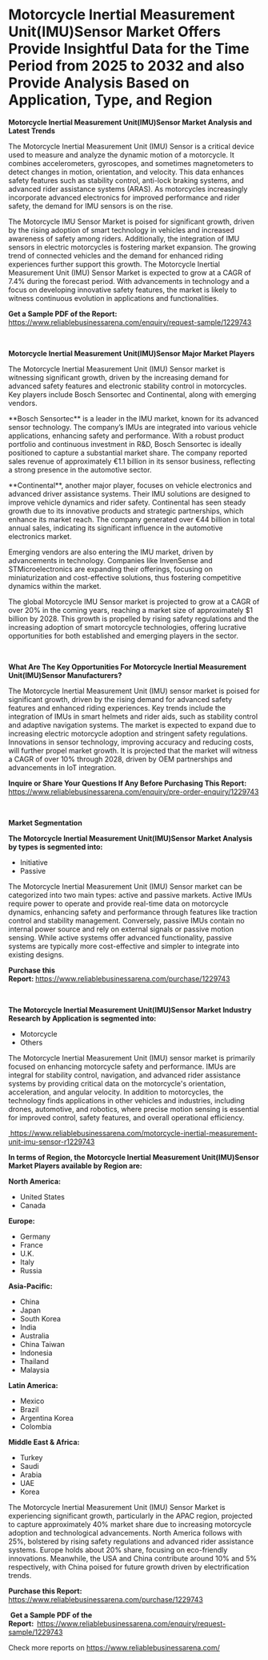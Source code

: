 <p><h1>Motorcycle Inertial Measurement Unit(IMU)Sensor Market Offers Provide Insightful Data for the Time Period from 2025 to 2032 and also Provide Analysis Based on Application, Type, and Region</h1></p><p><strong>Motorcycle Inertial Measurement Unit(IMU)Sensor Market Analysis and Latest Trends</strong></p>
<p><p>The Motorcycle Inertial Measurement Unit (IMU) Sensor is a critical device used to measure and analyze the dynamic motion of a motorcycle. It combines accelerometers, gyroscopes, and sometimes magnetometers to detect changes in motion, orientation, and velocity. This data enhances safety features such as stability control, anti-lock braking systems, and advanced rider assistance systems (ARAS). As motorcycles increasingly incorporate advanced electronics for improved performance and rider safety, the demand for IMU sensors is on the rise.</p><p>The Motorcycle IMU Sensor Market is poised for significant growth, driven by the rising adoption of smart technology in vehicles and increased awareness of safety among riders. Additionally, the integration of IMU sensors in electric motorcycles is fostering market expansion. The growing trend of connected vehicles and the demand for enhanced riding experiences further support this growth. The Motorcycle Inertial Measurement Unit (IMU) Sensor Market is expected to grow at a CAGR of 7.4% during the forecast period. With advancements in technology and a focus on developing innovative safety features, the market is likely to witness continuous evolution in applications and functionalities.</p></p>
<p><strong>Get a Sample PDF of the Report:&nbsp;</strong> <a href="https://www.reliablebusinessarena.com/enquiry/request-sample/1229743?utm_campaign=2116&utm_medium=2&utm_source=Github&utm_content=ia&utm_term=31032025&utm_id=motorcycle-inertial-measurement-unitimusensor">https://www.reliablebusinessarena.com/enquiry/request-sample/1229743</a></p>
<p>&nbsp;</p>
<p><strong>Motorcycle Inertial Measurement Unit(IMU)Sensor Major Market Players</strong></p>
<p><p>The Motorcycle Inertial Measurement Unit (IMU) Sensor market is witnessing significant growth, driven by the increasing demand for advanced safety features and electronic stability control in motorcycles. Key players include Bosch Sensortec and Continental, along with emerging vendors.</p><p>**Bosch Sensortec** is a leader in the IMU market, known for its advanced sensor technology. The company’s IMUs are integrated into various vehicle applications, enhancing safety and performance. With a robust product portfolio and continuous investment in R&D, Bosch Sensortec is ideally positioned to capture a substantial market share. The company reported sales revenue of approximately €1.1 billion in its sensor business, reflecting a strong presence in the automotive sector.</p><p>**Continental**, another major player, focuses on vehicle electronics and advanced driver assistance systems. Their IMU solutions are designed to improve vehicle dynamics and rider safety. Continental has seen steady growth due to its innovative products and strategic partnerships, which enhance its market reach. The company generated over €44 billion in total annual sales, indicating its significant influence in the automotive electronics market.</p><p>Emerging vendors are also entering the IMU market, driven by advancements in technology. Companies like InvenSense and STMicroelectronics are expanding their offerings, focusing on miniaturization and cost-effective solutions, thus fostering competitive dynamics within the market.</p><p>The global Motorcycle IMU Sensor market is projected to grow at a CAGR of over 20% in the coming years, reaching a market size of approximately $1 billion by 2028. This growth is propelled by rising safety regulations and the increasing adoption of smart motorcycle technologies, offering lucrative opportunities for both established and emerging players in the sector.</p></p>
<p>&nbsp;</p>
<p><strong>What Are The Key Opportunities For Motorcycle Inertial Measurement Unit(IMU)Sensor Manufacturers?</strong></p>
<p><p>The Motorcycle Inertial Measurement Unit (IMU) sensor market is poised for significant growth, driven by the rising demand for advanced safety features and enhanced riding experiences. Key trends include the integration of IMUs in smart helmets and rider aids, such as stability control and adaptive navigation systems. The market is expected to expand due to increasing electric motorcycle adoption and stringent safety regulations. Innovations in sensor technology, improving accuracy and reducing costs, will further propel market growth. It is projected that the market will witness a CAGR of over 10% through 2028, driven by OEM partnerships and advancements in IoT integration.</p></p>
<p><strong>Inquire or Share Your Questions If Any Before Purchasing This Report:</strong> <a href="https://www.reliablebusinessarena.com/enquiry/pre-order-enquiry/1229743?utm_campaign=2116&utm_medium=2&utm_source=Github&utm_content=ia&utm_term=31032025&utm_id=motorcycle-inertial-measurement-unitimusensor">https://www.reliablebusinessarena.com/enquiry/pre-order-enquiry/1229743</a></p>
<p>&nbsp;</p>
<p><strong>Market Segmentation</strong></p>
<p><strong>The Motorcycle Inertial Measurement Unit(IMU)Sensor Market Analysis by types is segmented into:</strong></p>
<p><ul><li>Initiative</li><li>Passive</li></ul></p>
<p><p>The Motorcycle Inertial Measurement Unit (IMU) Sensor market can be categorized into two main types: active and passive markets. Active IMUs require power to operate and provide real-time data on motorcycle dynamics, enhancing safety and performance through features like traction control and stability management. Conversely, passive IMUs contain no internal power source and rely on external signals or passive motion sensing. While active systems offer advanced functionality, passive systems are typically more cost-effective and simpler to integrate into existing designs.</p></p>
<p><strong>Purchase this Report:&nbsp;</strong><a href="https://www.reliablebusinessarena.com/purchase/1229743?utm_campaign=2116&utm_medium=2&utm_source=Github&utm_content=ia&utm_term=31032025&utm_id=motorcycle-inertial-measurement-unitimusensor">https://www.reliablebusinessarena.com/purchase/1229743</a></p>
<p>&nbsp;</p>
<p><strong>The Motorcycle Inertial Measurement Unit(IMU)Sensor Market Industry Research by Application is segmented into:</strong></p>
<p><ul><li>Motorcycle</li><li>Others</li></ul></p>
<p><p>The Motorcycle Inertial Measurement Unit (IMU) sensor market is primarily focused on enhancing motorcycle safety and performance. IMUs are integral for stability control, navigation, and advanced rider assistance systems by providing critical data on the motorcycle's orientation, acceleration, and angular velocity. In addition to motorcycles, the technology finds applications in other vehicles and industries, including drones, automotive, and robotics, where precise motion sensing is essential for improved control, safety features, and overall operational efficiency.</p></p>
<p><a href="https://www.reliablebusinessarena.com/motorcycle-inertial-measurement-unit-imu-sensor-r1229743?utm_campaign=2116&utm_medium=2&utm_source=Github&utm_content=ia&utm_term=31032025&utm_id=motorcycle-inertial-measurement-unitimusensor">&nbsp;https://www.reliablebusinessarena.com/motorcycle-inertial-measurement-unit-imu-sensor-r1229743</a></p>
<p><strong>In terms of Region, the Motorcycle Inertial Measurement Unit(IMU)Sensor Market Players available by Region are:</strong></p>
<p>
    <p> <strong> North America: </strong>
        <ul>
            <li>United States</li>
            <li>Canada</li>
        </ul>
        </p> 
    <p> <strong> Europe: </strong>
        <ul>
            <li>Germany</li>
            <li>France</li>
            <li>U.K.</li>
            <li>Italy</li>
            <li>Russia</li>
        </ul>
        </p> 
    <p> <strong> Asia-Pacific: </strong>
        <ul>
            <li>China</li>
            <li>Japan</li>
            <li>South Korea</li>
            <li>India</li>
            <li>Australia</li>
            <li>China Taiwan</li>
            <li>Indonesia</li>
            <li>Thailand</li>
            <li>Malaysia</li>
        </ul>
        </p> 
    <p> <strong> Latin America: </strong>
        <ul>
            <li>Mexico</li>
            <li>Brazil</li>
            <li>Argentina Korea</li>
            <li>Colombia</li>
        </ul>
        </p> 
    <p> <strong> Middle East & Africa: </strong>
        <ul>
            <li>Turkey</li>
            <li>Saudi</li>
            <li>Arabia</li>
            <li>UAE</li>
            <li>Korea</li>
        </ul>
    </p>
    </p>
<p><p>The Motorcycle Inertial Measurement Unit (IMU) Sensor Market is experiencing significant growth, particularly in the APAC region, projected to capture approximately 40% market share due to increasing motorcycle adoption and technological advancements. North America follows with 25%, bolstered by rising safety regulations and advanced rider assistance systems. Europe holds about 20% share, focusing on eco-friendly innovations. Meanwhile, the USA and China contribute around 10% and 5% respectively, with China poised for future growth driven by electrification trends.</p></p>
<p><strong>Purchase this Report: </strong><a href="https://www.reliablebusinessarena.com/purchase/1229743?utm_campaign=2116&utm_medium=2&utm_source=Github&utm_content=ia&utm_term=31032025&utm_id=motorcycle-inertial-measurement-unitimusensor">https://www.reliablebusinessarena.com/purchase/1229743</a></p>
<p>&nbsp;<strong>Get a Sample PDF of the Report:&nbsp;&nbsp;</strong><a href="https://www.reliablebusinessarena.com/enquiry/request-sample/1229743?utm_campaign=2116&utm_medium=2&utm_source=Github&utm_content=ia&utm_term=31032025&utm_id=motorcycle-inertial-measurement-unitimusensor">https://www.reliablebusinessarena.com/enquiry/request-sample/1229743</a></p>
<p><strong></strong></p>
<p>Check more reports on <a href="https://www.reliablebusinessarena.com/?utm_campaign=2116&utm_medium=2&utm_source=Github&utm_content=ia&utm_term=31032025&utm_id=motorcycle-inertial-measurement-unitimusensor">https://www.reliablebusinessarena.com/</a></p>